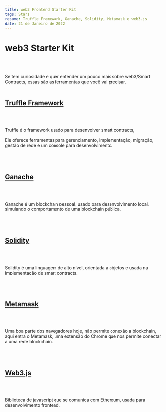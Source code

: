```yaml
---
title: web3 Frontend Starter Kit
tags: Stars
resume: Truffle Framework, Ganache, Solidity, Metamask e web3.js
date: 21 de Janeiro de 2022
---
```


<h1>web3 Starter Kit</h1><br><br>

Se tem curiosidade e quer entender um pouco mais sobre web3/Smart Contracts,
essas são as ferramentas que você vai precisar.<br><br>

<h2>
<a href="https://trufflesuite.com/" target="_blank">Truffle Framework</a>
</h2><br><br>

Truffle é o framework usado para desenvolver smart contracts,<br><br>
Ele oferece ferramentas para gerenciamento, implementação, migração, gestão de rede e um console para desenvolvimento.<br><br><br><br>

<h2>
<a href="https://trufflesuite.com/ganache/" target="_blank">Ganache</a>
</h2><br><br>

Ganache é um blockchain pessoal, usado para desenvolvimento local, simulando o comportamento de uma blockchain pública.<br><br><br><br>

<h2>
<a href="https://docs.soliditylang.org/en/v0.8.11/" target="_blank">Solidity</a>
</h2><br><br>

Solidity é uma linguagem de alto nível, orientada a objetos e usada na implementação de smart contracts.
<br><br><br><br>


<h2>
<a href="https://metamask.io/" target="_blank">Metamask</a>
</h2><br><br>

Uma boa parte dos navegadores hoje, não permite conexão a blockchain, aqui entra o Metamask, uma extensão do Chrome que nos permite conectar a uma rede blockchain.
<br><br><br><br>

<h2>
<a href="https://web3js.readthedocs.io/en/v1.7.0/" target="_blank">Web3.js</a>
</h2><br><br>

Biblioteca de javascript que se comunica com Ethereum, usada para desenvolvimento frontend.
<br><br><br><br>
